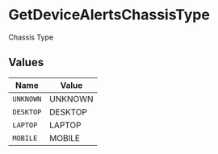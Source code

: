 # GetDeviceAlertsChassisType

Chassis Type


## Values

| Name      | Value     |
| --------- | --------- |
| `UNKNOWN` | UNKNOWN   |
| `DESKTOP` | DESKTOP   |
| `LAPTOP`  | LAPTOP    |
| `MOBILE`  | MOBILE    |
